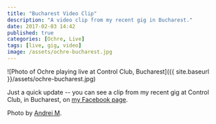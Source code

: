 ```yaml
---
title: "Bucharest Video Clip"
description: "A video clip from my recent gig in Bucharest."
date: 2017-02-03 14:42
published: true
categories: [Ochre, Live]
tags: [live, gig, video]
image: /assets/ochre-bucharest.jpg
---
```

![Photo of Ochre playing live at Control Club, Bucharest]({{ site.baseurl }}/assets/ochre-bucharest.jpg)

Just a quick update -- you can see a clip from my recent gig at Control Club, in Bucharest, on [my Facebook page](https://www.facebook.com/ochremusic).

Photo by [Andrei M](https://www.facebook.com/AndreiMusatArt).
